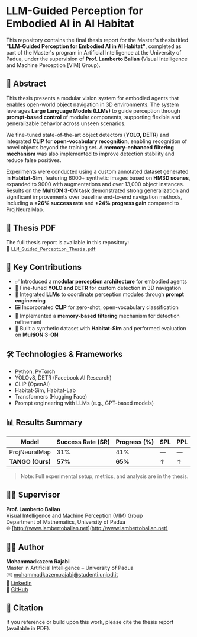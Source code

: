 # LLM-Guided Perception for Embodied AI in AI Habitat

This repository contains the final thesis report for the Master's thesis titled **"LLM-Guided Perception for Embodied AI in AI Habitat"**, completed as part of the Master's program in Artificial Intelligence at the University of Padua, under the supervision of **Prof. Lamberto Ballan** (Visual Intelligence and Machine Perception [VIM] Group).

## 📘 Abstract

This thesis presents a modular vision system for embodied agents that enables open-world object navigation in 3D environments. The system leverages **Large Language Models (LLMs)** to guide perception through **prompt-based control** of modular components, supporting flexible and generalizable behavior across unseen scenarios.

We fine-tuned state-of-the-art object detectors (**YOLO, DETR**) and integrated **CLIP** for **open-vocabulary recognition**, enabling recognition of novel objects beyond the training set. A **memory-enhanced filtering mechanism** was also implemented to improve detection stability and reduce false positives.

Experiments were conducted using a custom annotated dataset generated in **Habitat-Sim**, featuring 6000+ synthetic images based on **HM3D scenes**, expanded to 9000 with augmentations and over 13,000 object instances. Results on the **MultiON 3-ON task** demonstrated strong generalization and significant improvements over baseline end-to-end navigation methods, including a **+26% success rate** and **+24% progress gain** compared to ProjNeuralMap.

## 📄 Thesis PDF

The full thesis report is available in this repository:  
📎 [`LLM_Guided_Perception_Thesis.pdf`](./LLM_Guided_Perception_Thesis.pdf)

## 🧠 Key Contributions

- ✅ Introduced a **modular perception architecture** for embodied agents
- 🎯 Fine-tuned **YOLO and DETR** for custom detection in 3D navigation
- 🧠 Integrated **LLMs** to coordinate perception modules through **prompt engineering**
- 🖼️ Incorporated **CLIP** for zero-shot, open-vocabulary classification
- 🧮 Implemented a **memory-based filtering** mechanism for detection refinement
- 🧪 Built a synthetic dataset with **Habitat-Sim** and performed evaluation on **MultiON 3-ON**

## 🛠️ Technologies & Frameworks

- Python, PyTorch
- YOLOv8, DETR (Facebook AI Research)
- CLIP (OpenAI)
- Habitat-Sim, Habitat-Lab
- Transformers (Hugging Face)
- Prompt engineering with LLMs (e.g., GPT-based models)

## 📊 Results Summary

| Model        | Success Rate (SR) | Progress (%) | SPL | PPL |
|--------------|-------------------|---------------|-----|-----|
| ProjNeuralMap | 31%              | 41%          | —   | —   |
| **TANGO (Ours)** | **57%**        | **65%**      | ↑   | ↑   |

> Note: Full experimental setup, metrics, and analysis are in the thesis.

## 👨‍🏫 Supervisor

**Prof. Lamberto Ballan**  
Visual Intelligence and Machine Perception (VIM) Group  
Department of Mathematics, University of Padua  
🌐 [http://www.lambertoballan.net](http://www.lambertoballan.net)

## 🧑‍💻 Author

**Mohammadkazem Rajabi**  
Master in Artificial Intelligence – University of Padua  
✉️ mohammadkazem.rajabi@studenti.unipd.it  
🔗 [LinkedIn](https://www.linkedin.com/in/mohammadkazem-rajabi-3b5a121ab)  
🔗 [GitHub](https://github.com/mohammjavad123)

## 📌 Citation

If you reference or build upon this work, please cite the thesis report (available in PDF).
